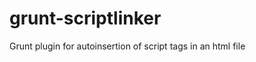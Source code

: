 grunt-scriptlinker
==================

Grunt plugin for autoinsertion of script tags in an html file